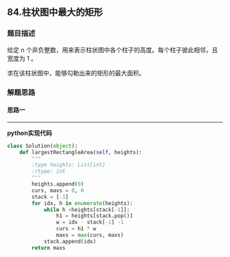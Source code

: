 ## 84.柱状图中最大的矩形
### 题目描述
给定 n 个非负整数，用来表示柱状图中各个柱子的高度。每个柱子彼此相邻，且宽度为 1 。

求在该柱状图中，能够勾勒出来的矩形的最大面积。
### 解题思路
#### 思路一
****


**python实现代码**
```python
class Solution(object):
    def largestRectangleArea(self, heights):
        """
        :type heights: List[int]
        :rtype: int
        """
        heights.append(0)
        curs, maxs = 0, 0
        stack = [-1]
        for idx, h in enumerate(heights):
            while h <heights[stack[-1]]:
                h1 = heights[stack.pop()]
                w = idx - stack[-1] -1
                curs = h1 * w
                maxs = max(curs, maxs)
            stack.append(idx)
        return maxs
```

